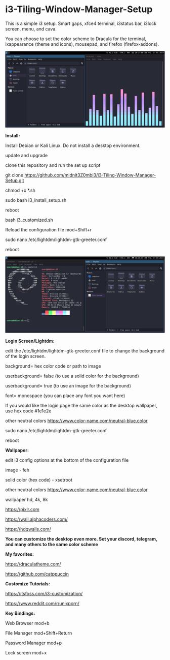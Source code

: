 # i3-Tiling-Window-Manager-Setup 

This is a simple i3 setup. Smart gaps, xfce4 terminal, i3status bar, i3lock screen, menu, and cava.

You can choose to set the color scheme to Dracula for the terminal, lxappearance (theme and icons), mousepad, and firefox (firefox-addons).


 <img src="debian_i3_cava_thunar.png" alt="debian i3 desktop displaying dracula color theme"> 

**Install:**

Install Debian or Kali Linux. Do not install a desktop environment.

update and upgrade

clone this repository and run the set up script

git clone https://github.com/midnit3Z0mbi3/i3-Tiling-Window-Manager-Setup.git

chmod +x *.sh

sudo bash i3_install_setup.sh

reboot

bash i3_customized.sh

Reload the configuration file mod+Shift+r

sudo nano /etc/lightdm/lightdm-gtk-greeter.conf

reboot

<img src="debian_i3_thunar.png" alt="debian i3 desktop displaying dracula color theme"> 



**Login Screen/Lightdm:**

edit the /etc/lightdm/lightdm-gtk-greeter.conf file to change the background of the login screen.

background= hex color code or path to image

userbackground= false (to use a solid color for the background)

userbackground= true (to use an image for the background)

font= monospace (you can place any font you want here)

If you would like the login page the same color as the desktop wallpaper, use hex code #1e1e2e

other neutral colors https://www.color-name.com/neutral-blue.color

sudo nano /etc/lightdm/lightdm-gtk-greeter.conf

reboot

**Wallpaper:**

edit i3 config options at the bottom of the configuration file

image - feh

solid color (hex code) - xsetroot

other neutral colors https://www.color-name.com/neutral-blue.color

wallpaper hd, 4k, 8k

https://pixlr.com

https://wall.alphacoders.com/

https://hdqwalls.com/


**You can customize the desktop even more. Set your discord, telegram, and many others to the same color scheme**


**My favorites:**

https://draculatheme.com/

https://github.com/catppuccin

**Customize Tutorials:**

https://itsfoss.com/i3-customization/

https://www.reddit.com/r/unixporn/

**Key Bindings:**

Web Browser mod+b

File Manager mod+Shift+Return  

Password Manager mod+p  

Lock screen mod+x 

